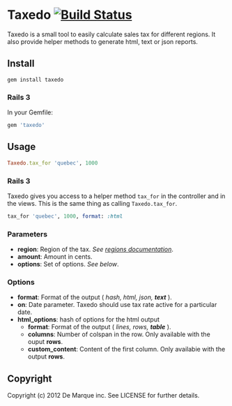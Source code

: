Taxedo [![Build Status](https://secure.travis-ci.org/demarque/taxedo.png?branch=master)](http://travis-ci.org/demarque/taxedo)
===============

Taxedo is a small tool to easily calculate sales tax for different regions.
It also provide helper methods to generate html, text or json reports.

Install
-------

```
gem install taxedo
```

### Rails 3

In your Gemfile:

```ruby
gem 'taxedo'
```

Usage
-----

```ruby
Taxedo.tax_for 'quebec', 1000
```

### Rails 3

Taxedo gives you access to a helper method `tax_for` in the controller and in the views.
This is the same thing as calling `Taxedo.tax_for`.

```ruby
tax_for 'quebec', 1000, format: :html
```

### Parameters

* **region**: Region of the tax. *See [regions documentation](https://github.com/demarque/taxedo/blob/master/data/README.md)*.
* **amount**: Amount in cents.
* **options**: Set of options. *See below*.

### Options

* **format**: Format of the output ( _hash, html, json, **text**_ ).
* **on**: Date parameter. Taxedo should use tax rate active for a particular date.
* **html_options**: hash of options for the html output
  * **format**: Format of the output ( _lines, rows, **table**_ ).
  * **columns**: Number of colspan in the row. Only available with the ouput **rows**.
  * **custom_content**: Content of the first column. Only availabie with the output **rows**.


Copyright
---------

Copyright (c) 2012 De Marque inc. See LICENSE for further details.

